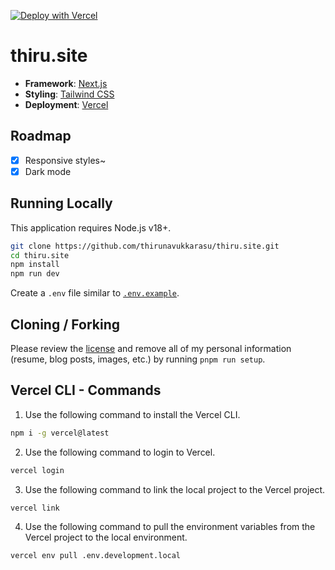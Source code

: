 [![Deploy with Vercel](https://vercel.com/button)](https://vercel.com/new/clone?repository-url=https%3A%2F%2Fgithub.com%2Fthirunavukkarasu%2Fthiru.site)

# thiru.site

- **Framework**: [Next.js](https://nextjs.org/)
- **Styling**: [Tailwind CSS](https://tailwindcss.com)
- **Deployment**: [Vercel](https://vercel.com)

## Roadmap

- [x] Responsive styles~
- [x] Dark mode

## Running Locally

This application requires Node.js v18+.

```bash
git clone https://github.com/thirunavukkarasu/thiru.site.git
cd thiru.site
npm install
npm run dev
```

Create a `.env` file similar to [`.env.example`](https://github.com/thirunavukkarasu/thiru.site/blob/main/.env.example).

## Cloning / Forking

Please review the [license](https://github.com/thirunavukkarasu/thiru.site/blob/main/LICENSE) and remove all of my personal information (resume, blog posts, images, etc.) by running `pnpm run setup`.

## Vercel CLI - Commands

1. Use the following command to install the Vercel CLI.

```bash
npm i -g vercel@latest
```

2. Use the following command to login to Vercel.

```bash
vercel login
```

3. Use the following command to link the local project to the Vercel project.

```bash
vercel link
```

4. Use the following command to pull the environment variables from the Vercel project to the local environment.

```bash
vercel env pull .env.development.local
```
